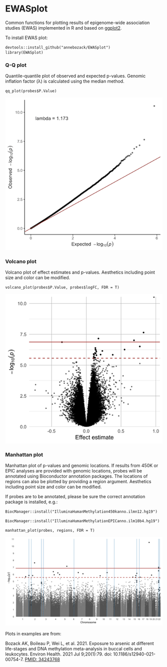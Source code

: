 # EWASplot

Common functions for plotting results of epigenome-wide association studies (EWAS) implemented in R and based on [ggplot2](https://ggplot2.tidyverse.org/).

To install EWAS plot:
```
devtools::install_github("annebozack/EWASplot")
library(EWASplot)
```

### Q-Q plot 

Quantile-quantile plot of observed and expected p-values. Genomic inflation factor (λ) is calculated using the median method.

```
qq_plot(probes$P.Value)
```

![qq plot](https://raw.githubusercontent.com/annebozack/images/master/qq_ex_sm.png)

### Volcano plot 

Volcano plot of effect estimates and p-values. Aesthetics including point size and color can be modified.

```
volcano_plot(probes$P.Value, probes$logFC, FDR = T)
```

![vol plot](https://raw.githubusercontent.com/annebozack/images/master/vol_ex_sm2.png)

### Manhattan plot 

Manhattan plot of p-values and genomic locations. If results from 450K or EPIC analyses are provided with genomic locations, probes will be annotated using Bioconductor annotation packages. The locations of regions can also be plotted by providing a region argument. Aesthetics including point size and color can be modified.

If probes are to be annotated, please be sure the correct annotation package is installed, e.g.:
```
BiocManager::install("IlluminaHumanMethylation450kanno.ilmn12.hg19")
```

```
BiocManager::install("IlluminaHumanMethylationEPICanno.ilm10b4.hg19")
```

```
manhattan_plot(probes, regions, FDR = T)
```

![manhattan plot](https://raw.githubusercontent.com/annebozack/images/master/man_ex_sm2.png)

Plots in examples are from:

Bozack AK, Boileau P, Wei L, et al. 2021. Exposure to arsenic at different life-stages and DNA methylation meta-analysis in buccal cells and leukocytes. Environ Health. 2021 Jul 9;20(1):79. doi: 10.1186/s12940-021-00754-7. [PMID: 34243768](https://pubmed.ncbi.nlm.nih.gov/34243768/)
